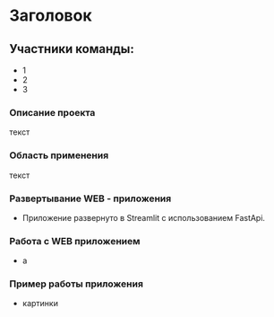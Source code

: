 # Заголовок
## Участники команды:

- 1
- 2
- 3

### Описание проекта
текст

### Область применения
текст


### Развертывание WEB - приложения
- Приложение развернуто в Streamlit с использованием FastApi.

### Работа с WEB приложением
- а

### Пример работы приложения
- картинки
